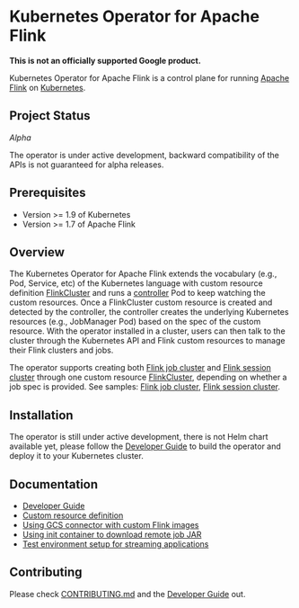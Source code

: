 # Kubernetes Operator for Apache Flink

**This is not an officially supported Google product.**

Kubernetes Operator for Apache Flink is a control plane for running [Apache Flink](https://flink.apache.org/) on
[Kubernetes](https://kubernetes.io/).

## Project Status

*Alpha*

The operator is under active development, backward compatibility of the APIs is not guaranteed for alpha releases.

## Prerequisites

* Version >= 1.9 of Kubernetes
* Version >= 1.7 of Apache Flink

## Overview

The Kubernetes Operator for Apache Flink extends the vocabulary (e.g., Pod, Service, etc) of the Kubernetes language
with custom resource definition [FlinkCluster](docs/crd.md) and runs a
[controller](controllers/flinkcluster_controller.go) Pod to keep watching the custom resources.
Once a FlinkCluster custom resource is created and detected by the controller, the controller creates the underlying
Kubernetes resources (e.g., JobManager Pod) based on the spec of the custom resource. With the operator installed in a
cluster, users can then talk to the cluster through the Kubernetes API and Flink custom resources to manage their Flink
clusters and jobs.

The operator supports creating both [Flink job cluster](https://ci.apache.org/projects/flink/flink-docs-stable/ops/deployment/docker.html#flink-job-cluster)
and [Flink session cluster](https://ci.apache.org/projects/flink/flink-docs-stable/ops/deployment/docker.html#flink-session-cluster)
through one custom resource [FlinkCluster](docs/crd.md), depending on whether a job spec is provided. See samples:
[Flink job cluster](config/samples/flinkoperator_v1alpha1_flinkjobcluster.yaml),
[Flink session cluster](config/samples/flinkoperator_v1alpha1_flinksessioncluster.yaml).

## Installation

The operator is still under active development, there is not Helm chart available yet, please follow the
[Developer Guide](docs/developer-guide.md) to build the operator and deploy it to your Kubernetes cluster.

## Documentation

* [Developer Guide](docs/developer-guide.md)
* [Custom resource definition](docs/crd.md)
* [Using GCS connector with custom Flink images](images/flink/README.MD)
* [Using init container to download remote job JAR](config/samples/flinkoperator_v1alpha1_remotejobjar.yaml)
* [Test environment setup for streaming applications](docs/streaming_test_env_setup.md)

## Contributing

Please check [CONTRIBUTING.md](CONTRIBUTING.md) and the [Developer Guide](docs/developer-guide.md) out.
